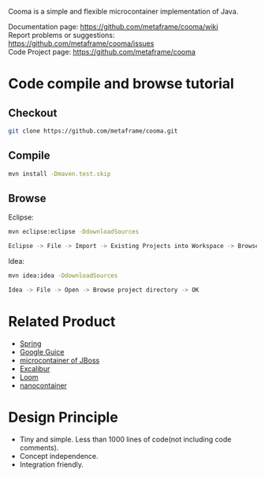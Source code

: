 Cooma is a simple and flexible microcontainer implementation of Java.

Documentation page: <https://github.com/metaframe/cooma/wiki>  
Report problems or suggestions: <https://github.com/metaframe/cooma/issues>  
Code Project page: <https://github.com/metaframe/cooma>

Code compile and browse tutorial
==================================

Checkout
--------------

```bash
git clone https://github.com/metaframe/cooma.git
```

Compile
---------------

```bash
mvn install -Dmaven.test.skip
```

Browse
---------------

Eclipse:

```bash
mvn eclipse:eclipse -DdownloadSources

Eclipse -> File -> Import -> Existing Projects into Workspace -> Browse -> Finished
```

Idea:

```bash
mvn idea:idea -DdownloadSources

Idea -> File -> Open -> Browse project directory -> OK
```

Related Product
=========================

- [Spring](http://www.springsource.org/)
- [Google Guice](http://code.google.com/p/google-guice/)
- [microcontainer of JBoss](http://www.jboss.org/jbossmc/) 
- [Excalibur](http://excalibur.apache.org/)
- [Loom](http://loom.codehaus.org/)
- [nanocontainer](http://nanocontainer.codehaus.org/)

Design Principle
=========================

- Tiny and simple. Less than 1000 lines of code(not including code comments).
- Concept independence.
- Integration friendly.